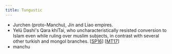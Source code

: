 ```yaml
---
title: Tungustic
---
```


- Jurchen (proto-Manchu), Jin and Liao empires.
- Yelü Dashi's Qara khiTai, who uncharacteristically resisted conversion to Islam even while ruling over muslim subjects, in contrast with several other turkish and mongol branches. \[[SP16](https://twitter.com/Rjrasva/status/725049903102197761)\] \[[MT17](https://manasataramgini.wordpress.com/2017/07/30/mongolica-chingiz-khan-and-the-rest/)\]
- manchu
